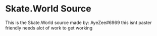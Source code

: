 # Skate.World Source
 This is the Skate.World source made by: AyeZee#6969 this isnt paster friendly needs alot of work to get working
